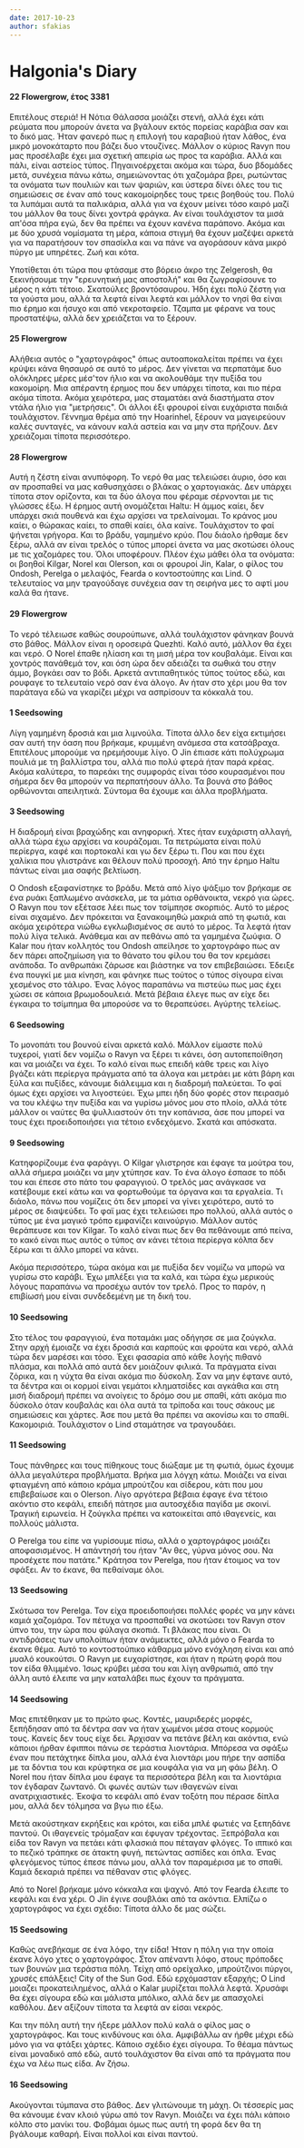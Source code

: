 ```yaml
---
date: 2017-10-23
author: sfakias
---
```

# Halgonia's Diary

####  22 Flowergrow, έτος 3381



Επιτέλους στεριά! Η Νότια Θάλασσα μοιάζει στενή, αλλά έχει κάτι ρεύματα που
μπορούν άνετα να βγάλουν εκτός πορείας καράβια σαν και το δικό μας. Ήταν
φανερό πως η επιλογή του καραβιού ήταν λάθος, ένα μικρό μονοκάταρτο που βάζει
δυο ντουζίνες. Μάλλον ο κύριος Ravyn που μας προσέλαβε έχει μια σχετική
απειρία ως προς τα καράβια. Αλλά και πάλι, είναι αστείος τύπος. Πηγαινοέρχεται
ακόμα και τώρα, δυο βδομάδες μετά, συνέχεια πάνω κάτω, σημειώνοντας ότι
χαζομάρα βρει, ρωτώντας τα ονόματα των πουλιών και των ψαριών, και ύστερα
δίνει όλες του τις σημειώσεις σε έναν από τους κακομοίρηδες τους τρεις βοηθούς
του. Πολύ τα λυπάμαι αυτά τα παλικάρια, αλλά για να έχουν μείνει τόσο καιρό
μαζί του μάλλον θα τους δίνει χοντρά φράγκα. Αν είναι τουλάχιστον τα μισά
απ'όσα πήρα εγώ, δεν θα πρέπει να έχουν κανένα παράπονο. Ακόμα και με δύο
χρυσά νομίσματα τη μέρα, κάποια στιγμή θα έχουν μαζέψει αρκετά για να
παρατήσουν τον σπασίκλα και να πάνε να αγοράσουν κάνα μικρό πύργο με υπηρέτες.
Ζωή και κότα.

Υποτίθεται ότι τώρα που φτάσαμε στο βόρειο άκρο της Zelgerosh, θα ξεκινήσουμε
την "ερευνητική μας αποστολή" και θα ζωγραφίσουνε το μέρος η κάτι τέτοιο.
Σκατούλες βροντόσαυρου. Ήδη έχει πολύ ζέστη για τα γούστα μου, αλλά τα λεφτά
είναι λεφτά και μάλλον το νησί θα είναι πιο έρημο και ήσυχο και από
νεκροταφείο. Τζαμπα με φέρανε να τους προστατέψω, αλλά δεν χρειάζεται να το
ξέρουν.  


####  25 Flowergrow



Αλήθεια αυτός ο "χαρτογράφος" όπως αυτοαποκαλείται πρέπει να έχει κρύψει κάνα
θησαυρό σε αυτό το μέρος. Δεν γίνεται να περπατάμε δυο ολόκληρες μέρες μέσ'τον
ήλιο και να ακολουθάμε την πυξίδα του κακομοίρη. Μια απέραντη έρημος που δεν
υπάρχει τίποτα, και πιο πέρα ακόμα τίποτα. Ακόμα χειρότερα, μας σταματάει ανά
διαστήματα στον ντάλα ήλιο για "μετρήσεις". Οι άλλοι έξι φρουροί είναι
ευχάριστα παιδιά τουλάχιστον. Γέννημα θρέμα από την Hoarinhel, ξέρουν να
μαγειρεύουν καλές συνταγές, να κάνουν καλά αστεία και να μην στα πρήζουν. Δεν
χρειάζομαι τίποτα περισσότερο.  


####  28 Flowergrow



Αυτή η ζέστη είναι ανυπόφορη. Το νερό θα μας τελειώσει άυριο, όσο και αν
προσπαθεί να μας καθυσηχάσει ο βλάκας ο χαρτογιακάς. Δεν υπάρχει τίποτα στον
ορίζοντα, και τα δύο άλογα που φέραμε σέρνονται με τις γλώσσες έξω. Η έρημος
αυτή ονομάζεται Haltu: Η άμμος καίει, δεν υπάρχει σκιά πουθενά και έχω αρχίσει
να τρελαίνομαι. Το κράνος μου καίει, ο θώρακας καίει, το σπαθί καίει, όλα
καίνε. Τουλάχιστον το φαί ψήνεται γρήγορα. Και το βράδυ, γαμημένο κρύο. Που
διάολο ήρθαμε δεν ξέρω, αλλά αν είναι τρελός ο τύπος μπορεί άνετα να μας
σκοτώσει όλους με τις χαζομάρες του. Όλοι υποφέρουν. Πλέον έχω μάθει όλα τα
ονόματα: οι βοηθοί Kilgar, Norel και Olerson, και οι φρουροί Jin, Kalar, ο
φίλος του Ondosh, Perelga ο μελαψός, Fearda ο κοντοστούπης και Lind. Ο
τελευταίος να μην τραγούδαγε συνέχεια σαν τη σειρήνα μες το αφτί μου καλά θα
ήτανε.  


####  29 Flowergrow



Το νερό τέλειωσε καθώς σουρούπωνε, αλλά τουλάχιστον φάνηκαν βουνά στο βάθος.
Μάλλον είναι η οροσειρά Quezhti. Καλό αυτό, μάλλον θα έχει και νερό. O Norel
έπαθε ηλίαση και τη μισή μέρα τον κουβαλάμε. Είναι και χοντρός πανάθεμά τον,
και όση ώρα δεν αδειάζει τα σωθικά του στην άμμο, βογκάει σαν το βόδι. Αρκετά
αντιπαθητικός τύπος τούτος εδώ, και ρουφαγε το τελευταίο νερό σαν ένα άλογο.
Αν ήταν στο χέρι μου θα τον παράταγα εδώ να γκαρίζει μέχρι να ασπρίσουν τα
κόκκαλά του.  


####  1 Seedsowing



Λίγη γαμημένη δροσιά και μια λιμνούλα. Τίποτα άλλο δεν είχα εκτιμήσει σαν αυτή
την όαση που βρήκαμε, κρυμμένη ανάμεσα στα κατσάβραχα. Επιτέλους μπορούμε να
ηρεμήσουμε λίγο. Ο Jin έπιασε κάτι πολύχρωμα πουλιά με τη βαλλίστρα του, αλλά
πιο πολύ φτερά ήταν παρά κρέας. Ακόμα καλύτερα, το παρεάκι της συμφοράς είναι
τόσο κουρασμένοι που σήμερα δεν θα μπορούν να περπατήσουν άλλο. Τα βουνά στο
βάθος ορθώνονται απειλητικά. Σύντομα θα έχουμε και άλλα προβλήματα.  


####  3 Seedsowing



Η διαδρομή είναι βραχώδης και ανηφορική. Χτες ήταν ευχάριστη αλλαγή, αλλά τώρα
έχω αρχίσει να κουράζομαι. Τα πετρώματα είναι πολύ περίεργα, καφέ και
πορτοκαλί και γω δεν ξέρω τι. Που και που έχει χαλίκια που γλιστράνε και
θέλουν πολύ προσοχή. Από την έρημο Haltu πάντως είναι μια σαφής βελτίωση.

Ο Ondosh εξαφανίστηκε το βράδυ. Μετά από λίγο ψάξιμο τον βρήκαμε σε ένα ρυάκι
ξαπλωμένο ανάσκελα, με τα μάτια ορθάνοικτα, νεκρό για ώρες. Ο Ravyn που τον
εξέτασε λέει πως τον τσίμπησε σκορπιός. Αυτό το μέρος είναι σιχαμένο. Δεν
πρόκειται να ξανακοιμηθώ μακριά από τη φωτιά, και ακόμα χειρότερα νιώθω
εγκλωβισμένος σε αυτό το μέρος. Τα λεφτά ήταν πολύ λίγα τελικά. Ανάθεμα και αν
πεθάνω από τα γαμημένα ζωύφια. Ο Kalar που ήταν κολλητός του Ondosh απείλησε
το χαρτογράφο πως αν δεν πάρει αποζημίωση για το θάνατο του φίλου του θα τον
κρεμάσει ανάποδα. Το ανθρωπάκι ζάρωσε και βιάστηκε να τον επιβεβαιώσει. Έδειξε
ένα πουγκί με μια κίνηση, και φάνηκε πως τούτος ο τύπος σίγουρα είναι χεσμένος
στο τάλιρο. Ένας λόγος παραπάνω να πιστεύω πως μας έχει χώσει σε κάποια
βρωμοδουλειά. Μετά βέβαια έλεγε πως αν είχε δει έγκαιρα το τσίμπημα θα
μπορούσε να το θεραπεύσει. Αγύρτης τελείως.  


####  6 Seedsowing



Το μονοπάτι του βουνού είναι αρκετά καλό. Μάλλον είμαστε πολύ τυχεροί, γιατί
δεν νομίζω ο Ravyn να ξέρει τι κάνει, όση αυτοπεποίθηση και να μοιάζει να
έχει. Το καλό είναι πως επειδή κάθε τρεις και λίγο βγάζει κάτι περίεργα
πράγματα από τα άλογα και μετράει με κάτι βάρη και ξύλα και πυξίδες, κάνουμε
διάλειμμα και η διαδρομή παλεύεται. Το φαί όμως έχει αρχίσει να λιγοστεύει.
Έχω μπει ήδη δύο φορές στον πειρασμό να του κλέψω την πυξίδα και να γυρίσω
μόνος μου στο πλοίο, αλλά τότε μάλλον οι ναύτες θα ψυλλιαστούν ότι την
κοπάνισα, άσε που μπορεί να τους έχει προειδοποιήσει για τέτοιο ενδεχόμενο.
Σκατά και απόσκατα.  


####  9 Seedsowing



Κατηφορίζουμε ένα φαράγγι. Ο Kilgar γλιστρησε και έφαγε τα μούτρα του, αλλά
σήμερα μοιάζει να μην χτύπησε καν. Το ένα άλογο έσπασε το πόδι του και έπεσε
στο πάτο του φαραγγιού. Ο τρελός μας ανάγκασε να κατέβουμε εκεί κάτω και να
φορτωθούμε τα όργανα και τα εργαλεία. Τι διάολο, πάνω που νομίζεις ότι δεν
μπορεί να γίνει χειρότερο, αυτό το μέρος σε διαψεύδει. Το φαϊ μας έχει
τελειώσει προ πολλού, αλλά αυτός ο τύπος με ένα μαγικό τρόπο εμφανίζει
καινούργιο. Μάλλον αυτός θεράπευσε και τον Kilgar. Το καλό είναι πως δεν θα
πεθάνουμε από πείνα, το κακό είναι πως αυτός ο τύπος αν κάνει τέτοια περίεργα
κόλπα δεν ξέρω και τι άλλο μπορεί να κάνει.

Ακόμα περισσότερο, τώρα ακόμα και με πυξίδα δεν νομίζω να μπορώ να γυρίσω στο
καράβι. Έχω μπλέξει για τα καλά, και τώρα έχω μερικούς λόγους παραπάνω να
προσέχω αυτόν τον τρελό. Προς το παρόν, η επιβίωσή μου είναι συνδεδεμένη με τη
δική του.  


####  10 Seedsowing



Στο τέλος του φαραγγιού, ένα ποταμάκι μας οδήγησε σε μια ζούγκλα. Στην αρχή
έμοιαζε να έχει δροσιά και καρπούς και φρούτα και νερό, αλλά τώρα δεν μαρέσει
και τόσο. Έχει φασαρία από κάθε λογής πιθανό πλάσμα, και πολλά από αυτά δεν
μοιάζουν φιλικά. Τα πράγματα είναι ζόρικα, και η νύχτα θα είναι ακόμα πιο
δύσκολη. Σαν να μην έφτανε αυτό, τα δέντρα και οι κορμοί είναι γεμάτοι
κληματσίδες και αγκάθια και στη μισή διαδρομή πρέπει να ανοίγεις το δρόμο σου
με σπαθί, κάτι ακόμα πιο δύσκολο όταν κουβαλάς και όλα αυτά τα τρίποδα και
τους σάκους με σημειώσεις και χάρτες. Άσε που μετά θα πρέπει να ακονίσω και το
σπαθί. Κακομοιριά. Τουλάχιστον ο Lind σταμάτησε να τραγουδάει.  


####  11 Seedsowing



Τους πάνθηρες και τους πίθηκους τους διώξαμε με τη φωτιά, όμως έχουμε άλλα
μεγαλύτερα προβλήματα. Βρήκα μια λόγχη κάτω. Μοιάζει να είναι φτιαγμένη από
κάποιο κράμα μπρούτζου και σίδερου, κάτι που μου επιβεβαίωσε και ο Olerson.
Λίγο αργότερα βέβαια έφαγε ένα τέτοιο ακόντιο στο κεφάλι, επειδή πάτησε μια
αυτοσχέδια παγίδα με σκοινί. Τραγική ειρωνεία. Η ζούγκλα πρέπει να κατοικείται
από ιθαγενείς, και πολλούς μάλιστα.

Ο Perelga του είπε να γυρίσουμε πίσω, αλλά ο χαρτογράφος μοιάζει
αποφασισμένος. Η απάντησή του ήταν "Αν θες, γύρνα μόνος σου. Να προσέχετε που
πατάτε." Κράτησα τον Perelga, που ήταν έτοιμος να τον σφάξει. Αν το έκανε, θα
πεθαίναμε όλοι.  


####  13 Seedsowing



Σκότωσα τον Perelga. Τον είχα προειδοποιήσει πολλές φορές να μην κάνει καμιά
χαζομάρα. Τον πέτυχα να προσπαθεί να σκοτώσει τον Ravyn στον ύπνο του, την ώρα
που φύλαγα σκοπιά. Τι βλάκας που είναι. Οι αντιδράσεις των υπολοίπων ήταν
ανάμεικτες, αλλά μόνο ο Fearda το έκανε θέμα. Αυτό το κοντοστούπικο κάθαρμα
μόνο ενόχληση είναι και από μυαλό κουκούτσι. Ο Ravyn με ευχαρίστησε, και ήταν
η πρώτη φορά που τον είδα θλιμμένο. Ίσως κρύβει μέσα του και λίγη ανθρωπιά,
από την άλλη αυτό έλειπε να μην καταλάβει πως έχουν τα πράγματα.  


####  14 Seedsowing



Μας επιτέθηκαν με το πρώτο φως. Κοντές, μαυριδερές μορφές, ξεπήδησαν από τα
δέντρα σαν να ήταν χωμένοι μέσα στους κορμούς τους. Κανείς δεν τους είχε δει.
Άρχισαν να πετάνε βέλη και ακόντια, ενώ κάποιοι ήρθαν έφιπποι πάνω σε τεράστια
λιοντάρια. Μπόρεσα να σφάξω έναν που πετάχτηκε δίπλα μου, αλλά ένα λιοντάρι
μου πήρε την ασπίδα με τα δόντια του και κρύφτηκα σε μια κουφάλα για να μη φάω
βέλη. Ο Norel που ήταν δίπλα μου έφαγε τα περισσότερα βέλη και τα λιοντάρια
τον έγδαραν ζωντανό. Οι φωνές αυτών των ιθαγενών είναι ανατριχιαστικές. Έκοψα
το κεφάλι από έναν τοξότη που πέρασε δίπλα μου, αλλά δεν τόλμησα να βγω πιο
έξω.

Μετά ακούστηκαν εκρήξεις και κρότοι, και είδα μπλέ φωτιές να ξεπηδάνε παντού.
Οι ιθαγενείς τρόμαξαν και έφυγαν τρέχοντας. Ξεπρόβαλα και είδα τον Ravyn να
πετάει κάτι φλασκιά που πέταγαν φλόγες. Το ιππικό και το πεζικό τράπηκε σε
άτακτη φυγή, πετώντας ασπίδες και όπλα. Ένας φλεγόμενος τύπος έπεσε πάνω μου,
αλλά τον παραμέρισα με το σπαθί. Καμιά δεκαριά πρέπει να πέθαναν στις φλόγες.

Από το Norel βρήκαμε μόνο κόκκαλα και ψαχνό. Από τον Fearda έλειπε το κεφάλι
και ένα χέρι. Ο Jin έγινε σουβλάκι από τα ακόντια. Ελπίζω ο χαρτογράφος να
έχει σχέδιο: Τίποτα άλλο δε μας σώζει.  


####  15 Seedsowing



Καθώς ανεβήκαμε σε ένα λόφο, την είδα! Ήταν η πόλη για την οποία έκανε λόγο
χτες ο χαρτογράφος. Στον απέναντι λόφο, στους πρόποδες των βουνών μια τεράστια
πόλη. Τείχη από ορείχαλκο, μπρούτζινοι πύργοι, χρυσές επάλξεις! City of the
Sun God. Εδώ ερχόμασταν εξαρχής; O Lind μοιαζει προκατειλημένος, αλλά ο Kalar
μυρίζεται πολλά λεφτά. Χρυσάφι θα έχει σίγουρα εδώ και μάλιστα μπόλικο, αλλά
δεν με απασχολεί καθόλου. Δεν αξίζουν τίποτα τα λεφτά αν είσαι νεκρός.

Και την πόλη αυτή την ήξερε μάλλον πολύ καλά ο φίλος μας ο χαρτογράφος. Και
τους κινδύνους και όλα. Αμφιβάλλω αν ήρθε μέχρι εδώ μόνο για να φτάξει χάρτες.
Κάποιο σχέδιο έχει σίγουρα. Το θέαμα πάντως είναι μοναδικό από εδώ, αυτό
τουλάχιστον θα είναι από τα πράγματα που έχω να λέω πως είδα. Αν ζήσω.  


####  16 Seedsowing



Ακούγονται τύμπανα στο βάθος. Δεν γλιτώνουμε τη μάχη. Οι τέσσερίς μας θα
κάνουμε έναν κλοιό γύρω από τον Ravyn. Μοιάζει να έχει πάλι κάποιο κόλπο στο
μανίκι του. Φοβάμαι όμως πως αυτή τη φορά δεν θα τη βγάλουμε καθαρή. Είναι
πολλοί και είναι παντού.

